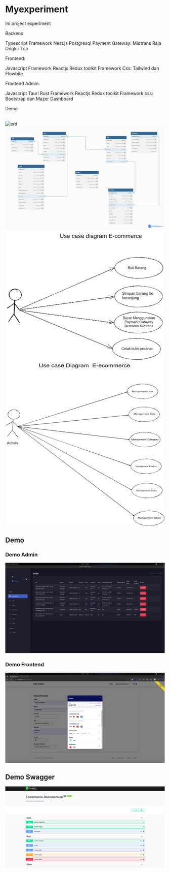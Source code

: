 # Myexperiment

Ini project experiment

Backend

Typescript
Framework Nest.js
Postgresql
Payment Gateway: Midtrans
Raja Ongkir
Tcp

Frontend:

Javascript
Framework Reactjs
Redux toolkit
Framework Css: Tailwind dan Flowbite

Frontend Admin:

Javascript
Tauri
Rust
Framework Reactjs
Redux toolkit
Framework css: Bootstrap dan Mazer Dashboard

Demo

<br />

<img src="./images/tcp.png" alt="erd" />

<br />

<img src="./images/database_diagram.png" alt="Database diagram" />

<br />
<img src="./images/use_case_ecommercee.png" alt="use_case_diagram">

<br />
<img src="./images/use_case_admin_ecommerce.png" alt="use_case_diagram">

## Demo

### Demo Admin

<img src="./images/demo_admin.png" alt="use_case_diagram">

### Demo Frontend

<img src="./images/demo_frontend.png" alt="use_case_diagram">

## Demo Swagger

<img src="./images/swagger.png" alt="swagger" />
